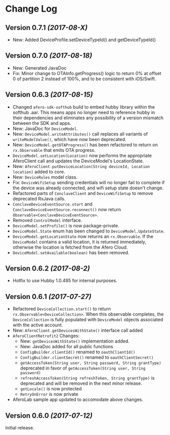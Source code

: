 Change Log
==========

Version 0.7.1 *(2017-08-X)*
----------------------------

 * New: Added DeviceProfile.setDeviceTypeId() and getDeviceTypeId()

Version 0.7.0 *(2017-08-18)*
----------------------------

 * New: Generated JavaDoc
 * Fix: Minor change to OTAInfo.getProgress() logic to return 0% at offset 0 of partition 2
   instead of 100%, and to be consistent with iOS/Swift.

Version 0.6.3 *(2017-08-15)*
----------------------------

 * Changed `afero-sdk-softhub` build to embed hubby library within the softhub .aar. This
   means apps no longer need to reference hubby in their dependencies and eliminates any
   possibility of a version mismatch between the SDK and apps.
 * New: JavaDoc for `DeviceModel`.
 * New: `DeviceModel.writeAttributes()` call replaces all variants of `writeModelValue()`,
   which have now been deprecated.
 * New: `DeviceModel.getOTAProgress()` has been refactored to return on `rx.Observable`
   that emits OTA progress.
 * `DeviceModel.setLocation(Location)` now performs the appropriate AferoClient call and
   updates the DeviceModel's LocationState.
 * New: `AferoClient.putDeviceLocation(String deviceId, Location location)` added to core.
 * New: `DeviceRules` model class.
 * Fix: `DeviceWifiSetup` sending credentials will no longer fail to complete if the device
   was already connected, and wifi setup state doesn't change.
 * Refactored parts of `ConclaveClient` and `DeviceWifiSetup` to remove deprecated RxJava calls.
 * `ConclaveDeviceEventSource.start` and `ConclaveDeviceEventSource.reconnect()` now return
   `Observable<ConclaveDeviceEventSource>`.
 * Removed `ControlModel` interface.
 * `DeviceModel.setProfile()` is now package-private.
 * `DeviceModel.State` enum has been changed to `DeviceModel.UpdateState`.
 * `DeviceModel.getLocationState` now returns an `rx.Observable`. If the `DeviceModel`
   contains a valid location, it is returned immediately, otherwise the location is
   fetched from the Afero Cloud.
 * `DeviceModel.setAvailable(boolean)` has been removed.

Version 0.6.2 *(2017-08-2)*
----------------------------

 * Hotfix to use Hubby 1.0.495 for internal purposes.

Version 0.6.1 *(2017-07-27)*
----------------------------

 * Refactored `DeviceCollection.start()` to return `rx.Observable<DeviceCollection>`.
   When this observable completes, the `DeviceCollection` is fully populated with `DeviceModel`
   objects associated with the active account.
 * New: `AferoClient.getDevicesWithState()` interface call added
 * `AferoClientRetrofit2` Changes:
     * New: `getDevicesWithState()` implementation added.
     * New: JavaDoc added for all public functions
     * `ConfigBuilder.clientId()` renamed to `oauthClientId()`
     * `ConfigBuilder.clientSecret()` renamed to `oauthClientSecret()`
     * `getAccessToken(String user, String password, String grantType)`
       deprecated in favor of `getAccessToken(String user, String password)`
     * `refreshAccessToken(String refreshToken, String grantType)` is
       deprecated and will be removed in the next minor release.
     * `getLocale()` is now protected
     * `RetryOnError` is now private
 * AferoLab sample app updated to accomodate above changes.

Version 0.6.0 *(2017-07-12)*
----------------------------

Initial release.
